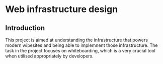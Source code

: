 # Web infrastructure design

## Introduction
This project is aimed at understanding the infrastructure that powers modern wibesites and being able to implemnent those infrastructure.
The task in the project focuses on whiteboarding, which is a very crucial tool when utilised appropriately by developers.

